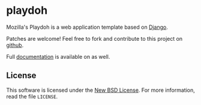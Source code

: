playdoh
=======

Mozilla's Playdoh is a web application template based on [Django][django].

Patches are welcome! Feel free to fork and contribute to this project on
[github][gh-playdoh].

Full [documentation][docs] is available on as well.


[django]: http://www.djangoproject.com/
[gh-playdoh]: https://github.com/mozilla/playdoh
[docs]: http://playdoh.readthedocs.org/


License
-------
This software is licensed under the [New BSD License][BSD]. For more
information, read the file ``LICENSE``.

[BSD]: http://creativecommons.org/licenses/BSD/

